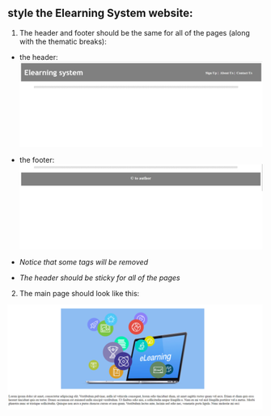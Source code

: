 ## style the Elearning System website:
1. The header and footer should be the same for all of the pages (along with the thematic breaks):
- the header:
![header](img\header.png)
- the footer:
![footer](img\footer.png)

- *Notice that some tags will be removed*
- *The header should be sticky for all of the pages*
2. The main page should look like this:

![main](img\mainPage.png)


